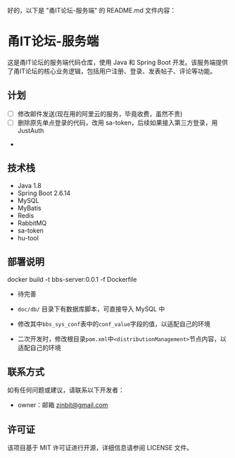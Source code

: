 好的，以下是 "甬IT论坛-服务端" 的 README.md 文件内容：

# 甬IT论坛-服务端

这是甬IT论坛的服务端代码仓库，使用 Java 和 Spring Boot 开发。该服务端提供了甬IT论坛的核心业务逻辑，包括用户注册、登录、发表帖子、评论等功能。

## 计划

- [ ] 修改邮件发送(现在用的阿里云的服务，毕竟收费，虽然不贵)
- [ ] 删除原先单点登录的代码，改用 sa-token，后续如果接入第三方登录，用JustAuth
- 

## 技术栈

- Java 1.8
- Spring Boot 2.6.14
- MySQL
- MyBatis
- Redis
- RabbitMQ
- sa-token
- hu-tool

## 部署说明
docker build -t bbs-server:0.0.1 -f Dockerfile
- 待完善

- `doc/db/` 目录下有数据库脚本，可直接导入 MySQL 中
- 修改其中`bbs_sys_conf`表中的`conf_value`字段的值，以适配自己的环境
- 二次开发时，修改根目录`pom.xml`中`<distributionManagement>`节点内容，以适配自己的环境

## 联系方式

如有任何问题或建议，请联系以下开发者：

- owner：邮箱 zjnbit@gmail.com

## 许可证

该项目基于 MIT 许可证进行开源，详细信息请参阅 LICENSE 文件。